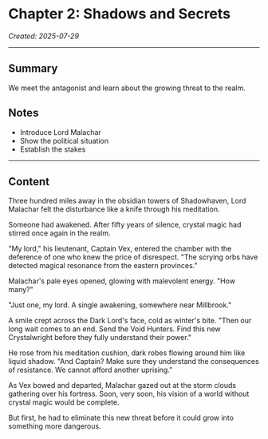 # Chapter 2: Shadows and Secrets

*Created: 2025-07-29*

---

## Summary
We meet the antagonist and learn about the growing threat to the realm.

## Notes
- Introduce Lord Malachar
- Show the political situation
- Establish the stakes

---

## Content

Three hundred miles away in the obsidian towers of Shadowhaven, Lord Malachar felt the disturbance like a knife through his meditation.

Someone had awakened. After fifty years of silence, crystal magic had stirred once again in the realm.

"My lord," his lieutenant, Captain Vex, entered the chamber with the deference of one who knew the price of disrespect. "The scrying orbs have detected magical resonance from the eastern provinces."

Malachar's pale eyes opened, glowing with malevolent energy. "How many?"

"Just one, my lord. A single awakening, somewhere near Millbrook."

A smile crept across the Dark Lord's face, cold as winter's bite. "Then our long wait comes to an end. Send the Void Hunters. Find this new Crystalwright before they fully understand their power."

He rose from his meditation cushion, dark robes flowing around him like liquid shadow. "And Captain? Make sure they understand the consequences of resistance. We cannot afford another uprising."

As Vex bowed and departed, Malachar gazed out at the storm clouds gathering over his fortress. Soon, very soon, his vision of a world without crystal magic would be complete.

But first, he had to eliminate this new threat before it could grow into something more dangerous.
